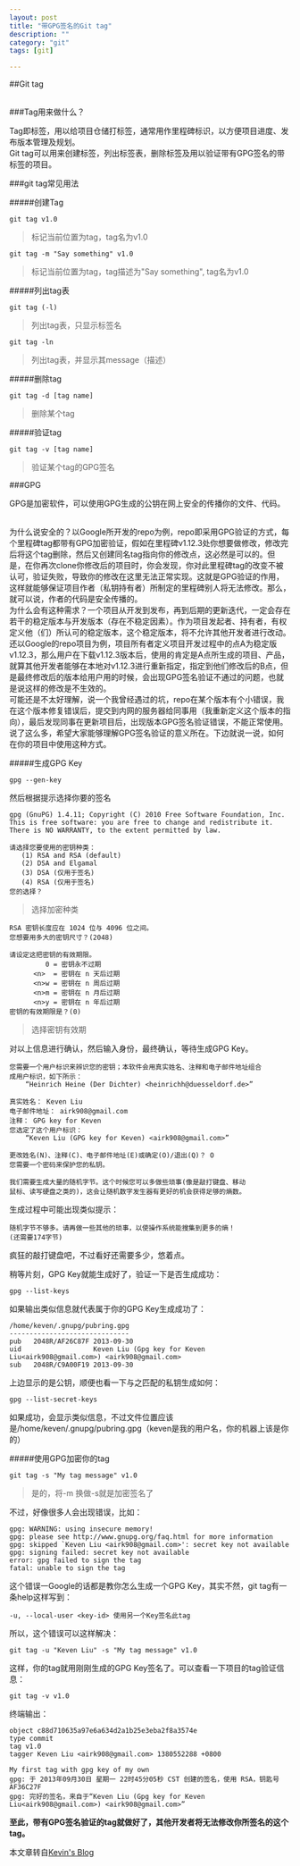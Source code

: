 ```yaml
---
layout: post
title: "带GPG签名的Git tag"
description: ""
category: "git"
tags: [git]

---
```



##Git tag

<br />
###Tag用来做什么？

Tag即标签，用以给项目仓储打标签，通常用作里程碑标识，以方便项目进度、发布版本管理及规划。
<br />
Git tag可以用来创建标签，列出标签表，删除标签及用以验证带有GPG签名的带标签的项目。

<!--break-->

###git tag常见用法

#####创建Tag

    git tag v1.0
>标记当前位置为tag，tag名为v1.0

    git tag -m "Say something" v1.0
>标记当前位置为tag，tag描述为"Say something", tag名为v1.0

#####列出tag表

    git tag (-l)
>列出tag表，只显示标签名

    git tag -ln
>列出tag表，并显示其message（描述）

#####删除tag

    git tag -d [tag name]
>删除某个tag

#####验证tag

    git tag -v [tag name]
>验证某个tag的GPG签名

###GPG

GPG是加密软件，可以使用GPG生成的公钥在网上安全的传播你的文件、代码。

<br />
为什么说安全的？以Google所开发的repo为例，repo即采用GPG验证的方式，每个里程碑tag都带有GPG加密验证，假如在里程碑v1.12.3处你想要做修改，修改完后将这个tag删除，然后又创建同名tag指向你的修改点，这必然是可以的。但是，在你再次clone你修改后的项目时，你会发现，你对此里程碑tag的改变不被认可，验证失败，导致你的修改在这里无法正常实现。这就是GPG验证的作用，这样就能够保证项目作者（私钥持有者）所制定的里程碑别人将无法修改。那么，就可以说，作者的代码是安全传播的。

<br />
为什么会有这种需求？一个项目从开发到发布，再到后期的更新迭代，一定会存在若干的稳定版本与开发版本（存在不稳定因素）。作为项目发起者、持有者，有权定义他（们）所认可的稳定版本，这个稳定版本，将不允许其他开发者进行改动。还以Google的repo项目为例，项目所有者定义项目开发过程中的点A为稳定版v1.12.3，那么用户在下载v1.12.3版本后，使用的肯定是A点所生成的项目、产品，就算其他开发者能够在本地对v1.12.3进行重新指定，指定到他们修改后的B点，但是最终修改后的版本给用户用的时候，会出现GPG签名验证不通过的问题，也就是说这样的修改是不生效的。

<br />
可能还是不太好理解，说一个我曾经遇过的坑，repo在某个版本有个小错误，我在这个版本修复错误后，提交到内网的服务器给同事用（我重新定义这个版本的指向），最后发现同事在更新项目后，出现版本GPG签名验证错误，不能正常使用。

<br />
说了这么多，希望大家能够理解GPG签名验证的意义所在。下边就说一说，如何在你的项目中使用这种方式。

#####生成GPG Key

    gpg --gen-key
然后根据提示选择你要的签名

    gpg (GnuPG) 1.4.11; Copyright (C) 2010 Free Software Foundation, Inc.
    This is free software: you are free to change and redistribute it.
    There is NO WARRANTY, to the extent permitted by law.
    
    请选择您要使用的密钥种类：
       (1) RSA and RSA (default)
       (2) DSA and Elgamal
       (3) DSA (仅用于签名)
       (4) RSA (仅用于签名)
    您的选择？ 
>选择加密种类

    RSA 密钥长度应在 1024 位与 4096 位之间。
    您想要用多大的密钥尺寸？(2048)

    请设定这把密钥的有效期限。
             0 = 密钥永不过期
          <n>  = 密钥在 n 天后过期
          <n>w = 密钥在 n 周后过期
          <n>m = 密钥在 n 月后过期
          <n>y = 密钥在 n 年后过期
    密钥的有效期限是？(0)
>选择密钥有效期

对以上信息进行确认，然后输入身份，最终确认，等待生成GPG Key。

    您需要一个用户标识来辨识您的密钥；本软件会用真实姓名、注释和电子邮件地址组合
    成用户标识，如下所示：
        “Heinrich Heine (Der Dichter) <heinrichh@duesseldorf.de>”
    
    真实姓名： Keven Liu
    电子邮件地址： airk908@gmail.com
    注释： GPG key for Keven
    您选定了这个用户标识：
        “Keven Liu (GPG key for Keven) <airk908@gmail.com>”
    
    更改姓名(N)、注释(C)、电子邮件地址(E)或确定(O)/退出(Q)？ O
    您需要一个密码来保护您的私钥。
    
    我们需要生成大量的随机字节。这个时候您可以多做些琐事(像是敲打键盘、移动
    鼠标、读写硬盘之类的)，这会让随机数字发生器有更好的机会获得足够的熵数。

生成过程中可能出现类似提示：

    随机字节不够多。请再做一些其他的琐事，以使操作系统能搜集到更多的熵！
    (还需要174字节)

疯狂的敲打键盘吧，不过看好还需要多少，悠着点。

稍等片刻，GPG Key就能生成好了，验证一下是否生成成功：

    gpg --list-keys

如果输出类似信息就代表属于你的GPG Key生成成功了：

    /home/keven/.gnupg/pubring.gpg
    ------------------------------
    pub   2048R/AF26C87F 2013-09-30
    uid                  Keven Liu (Gpg key for Keven Liu<airk908@gmail.com>) <airk908@gmail.com>
    sub   2048R/C9A00F19 2013-09-30

上边显示的是公钥，顺便也看一下与之匹配的私钥生成如何：

    gpg --list-secret-keys

如果成功，会显示类似信息，不过文件位置应该是/home/keven/.gnupg/pubring.gpg（keven是我的用户名，你的机器上该是你的）

#####使用GPG加密你的tag

    git tag -s "My tag message" v1.0
>是的，将-m 换做-s就是加密签名了

不过，好像很多人会出现错误，比如：

    gpg: WARNING: using insecure memory! 
    gpg: please see http://www.gnupg.org/faq.html for more information 
    gpg: skipped `Keven Liu <airk908@gmail.com>': secret key not available 
    gpg: signing failed: secret key not available 
    error: gpg failed to sign the tag 
    fatal: unable to sign the tag

这个错误一Google的话都是教你怎么生成一个GPG Key，其实不然，git tag有一条help这样写到：

    -u, --local-user <key-id> 使用另一个Key签名此tag

所以，这个错误可以这样解决：

    git tag -u "Keven Liu" -s "My tag message" v1.0

这样，你的tag就用刚刚生成的GPG Key签名了。可以查看一下项目的tag验证信息：

    git tag -v v1.0

终端输出：

    object c88d710635a97e6a634d2a1b25e3eba2f8a3574e
    type commit
    tag v1.0
    tagger Keven Liu <airk908@gmail.com> 1380552288 +0800
    
    My first tag with gpg key of my own
    gpg: 于 2013年09月30日 星期一 22时45分05秒 CST 创建的签名，使用 RSA，钥匙号 AF36C27F
    gpg: 完好的签名，来自于“Keven Liu (Gpg key for Keven Liu<airk908@gmail.com>) <airk908@gmail.com>”
    
**至此，带有GPG签名验证的tag就做好了，其他开发者将无法修改你所签名的这个tag。**


本文章转自[Kevin's Blog](http://airk000.github.io/git/2013/09/30/git-tag-with-gpg-key/)